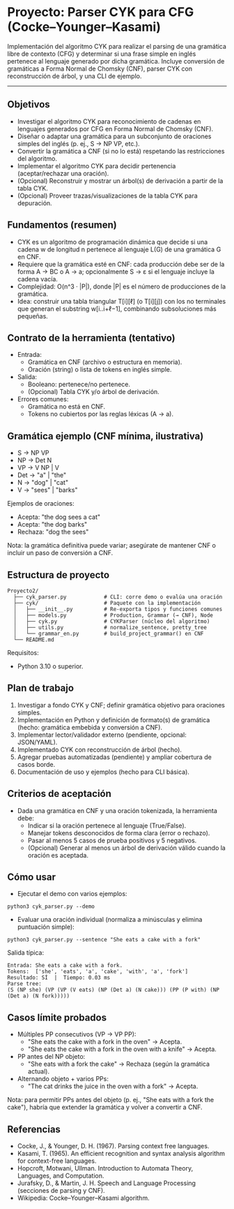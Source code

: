 # Proyecto: Parser CYK para CFG (Cocke–Younger–Kasami)

Implementación del algoritmo CYK para realizar el parsing de una gramática libre de contexto (CFG) y determinar si una frase simple en inglés pertenece al lenguaje generado por dicha gramática. Incluye conversión de gramáticas a Forma Normal de Chomsky (CNF), parser CYK con reconstrucción de árbol, y una CLI de ejemplo.


---

## Objetivos

- Investigar el algoritmo CYK para reconocimiento de cadenas en lenguajes generados por CFG en Forma Normal de Chomsky (CNF).
- Diseñar o adaptar una gramática para un subconjunto de oraciones simples del inglés (p. ej., S → NP VP, etc.).
- Convertir la gramática a CNF (si no lo está) respetando las restricciones del algoritmo.
- Implementar el algoritmo CYK para decidir pertenencia (aceptar/rechazar una oración).
- (Opcional) Reconstruir y mostrar un árbol(s) de derivación a partir de la tabla CYK.
- (Opcional) Proveer trazas/visualizaciones de la tabla CYK para depuración.

## Fundamentos (resumen)

- CYK es un algoritmo de programación dinámica que decide si una cadena w de longitud n pertenece al lenguaje L(G) de una gramática G en CNF.
- Requiere que la gramática esté en CNF: cada producción debe ser de la forma A → BC o A → a; opcionalmente S → ε si el lenguaje incluye la cadena vacía.
- Complejidad: O(n^3 · |P|), donde |P| es el número de producciones de la gramática.
- Idea: construir una tabla triangular T[i][ℓ] (o T[i][j]) con los no terminales que generan el substring w[i..i+ℓ−1], combinando subsoluciones más pequeñas.

## Contrato de la herramienta (tentativo)

- Entrada:
  - Gramática en CNF (archivo o estructura en memoria).
  - Oración (string) o lista de tokens en inglés simple.
- Salida:
  - Booleano: pertenece/no pertenece.
  - (Opcional) Tabla CYK y/o árbol de derivación.
- Errores comunes:
  - Gramática no está en CNF.
  - Tokens no cubiertos por las reglas léxicas (A → a).

## Gramática ejemplo (CNF mínima, ilustrativa)

- S → NP VP
- NP → Det N
- VP → V NP | V
- Det → "a" | "the"
- N → "dog" | "cat"
- V → "sees" | "barks"

Ejemplos de oraciones:
- Acepta: "the dog sees a cat"
- Acepta: "the dog barks"
- Rechaza: "dog the sees"

Nota: la gramática definitiva puede variar; asegúrate de mantener CNF o incluir un paso de conversión a CNF.

## Estructura de proyecto

```
Proyecto2/
  ├── cyk_parser.py            # CLI: corre demo o evalúa una oración
  ├── cyk/                     # Paquete con la implementación
  │   ├── __init__.py          # Re-exporta tipos y funciones comunes
  │   ├── models.py            # Production, Grammar (→ CNF), Node
  │   ├── cyk.py               # CYKParser (núcleo del algoritmo)
  │   ├── utils.py             # normalize_sentence, pretty_tree
  │   └── grammar_en.py        # build_project_grammar() en CNF
  └── README.md
```

Requisitos:
- Python 3.10 o superior.

## Plan de trabajo

1. Investigar a fondo CYK y CNF; definir gramática objetivo para oraciones simples.
2. Implementación en Python y definición de formato(s) de gramática (hecho: gramática embebida y conversión a CNF).
3. Implementar lector/validador externo (pendiente, opcional: JSON/YAML).
4. Implementado CYK con reconstrucción de árbol (hecho).
5. Agregar pruebas automatizadas (pendiente) y ampliar cobertura de casos borde.
6. Documentación de uso y ejemplos (hecho para CLI básica).

## Criterios de aceptación

- Dada una gramática en CNF y una oración tokenizada, la herramienta debe:
  - Indicar si la oración pertenece al lenguaje (True/False).
  - Manejar tokens desconocidos de forma clara (error o rechazo).
  - Pasar al menos 5 casos de prueba positivos y 5 negativos.
  - (Opcional) Generar al menos un árbol de derivación válido cuando la oración es aceptada.

## Cómo usar

- Ejecutar el demo con varios ejemplos:

```
python3 cyk_parser.py --demo
```

- Evaluar una oración individual (normaliza a minúsculas y elimina puntuación simple):

```
python3 cyk_parser.py --sentence "She eats a cake with a fork"
```

Salida típica:

```
Entrada: She eats a cake with a fork.
Tokens:  ['she', 'eats', 'a', 'cake', 'with', 'a', 'fork']
Resultado: SÍ  |  Tiempo: 0.03 ms
Parse tree:
(S (NP she) (VP (VP (V eats) (NP (Det a) (N cake))) (PP (P with) (NP (Det a) (N fork)))))
```

## Casos límite probados

- Múltiples PP consecutivos (VP → VP PP):
  - "She eats the cake with a fork in the oven" → Acepta.
  - "She eats the cake with a fork in the oven with a knife" → Acepta.
- PP antes del NP objeto:
  - "She eats with a fork the cake" → Rechaza (según la gramática actual).
- Alternando objeto + varios PPs:
  - "The cat drinks the juice in the oven with a fork" → Acepta.

Nota: para permitir PPs antes del objeto (p. ej., "She eats with a fork the cake"), habría que extender la gramática y volver a convertir a CNF.

## Referencias

- Cocke, J., & Younger, D. H. (1967). Parsing context free languages.
- Kasami, T. (1965). An efficient recognition and syntax analysis algorithm for context-free languages.
- Hopcroft, Motwani, Ullman. Introduction to Automata Theory, Languages, and Computation.
- Jurafsky, D., & Martin, J. H. Speech and Language Processing (secciones de parsing y CNF).
- Wikipedia: Cocke–Younger–Kasami algorithm.
